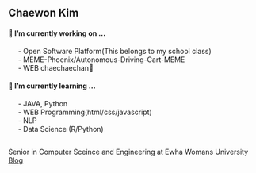 ## Chaewon Kim 


#### 🔭 I’m currently working on ...  
&nbsp;&nbsp;&nbsp;&nbsp; - Open Software Platform(This belongs to my school class)  
&nbsp;&nbsp;&nbsp;&nbsp; - MEME-Phoenix/Autonomous-Driving-Cart-MEME  
&nbsp;&nbsp;&nbsp;&nbsp; - WEB chaechaechan🍒  

#### 🌱 I’m currently learning ...  
&nbsp;&nbsp;&nbsp;&nbsp; - JAVA, Python  
&nbsp;&nbsp;&nbsp;&nbsp; - WEB Programming(html/css/javascript)  
&nbsp;&nbsp;&nbsp;&nbsp; - NLP  
&nbsp;&nbsp;&nbsp;&nbsp; - Data Science (R/Python)

##
Senior in Computer Sceince and Engineering at Ewha Womans University   
[Blog](https://blog.naver.com/cwkim0314)


<!--
**cwkim0314/cwkim0314** is a ✨ _special_ ✨ repository because its `README.md` (this file) appears on your GitHub profile.

Here are some ideas to get you started:

- 🔭 I’m currently working on ...
- 🌱 I’m currently learning ...
- 👯 I’m looking to collaborate on ...
- 🤔 I’m looking for help with ...
- 💬 Ask me about ...
- 📫 How to reach me: ...
- 😄 Pronouns: ...
- ⚡ Fun fact: ...
-->
